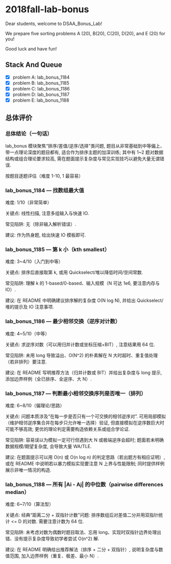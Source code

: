 # 2018fall-lab-bonus

Dear students, welcome to DSAA_Bonus_Lab!

We prepare five sorting problems A (20), B(20), C(20), D(20), and E (20) for you!

Good luck and have fun!

## Stack And Queue

+ [x] problem A: lab_bonus_1184
+ [x] problem B: lab_bonus_1185
+ [x] problem C: lab_bonus_1186
+ [x] problem D: lab_bonus_1187
+ [x] problem E: lab_bonus_1188

## 总体评价

### 总体结论（一句话）

lab_bonus 模块聚焦“排序/差值/逆序/选择”类问题, 题目从非常基础到中等偏上、带一点理论深度的题目都有, 适合作为排序主题的加深训练; 其中有 1~2 题对数据结构或组合理论要求较高, 需在题面提示复杂度与常见实现技巧以避免大量无谓错误.

按题目逐题评估（难度 1-10, 1 最容易）

### lab_bonus_1184 — 找数组最大值

难度: 1/10（非常简单）

关键点: 线性扫描, 注意多组输入与快速 IO.

常见陷阱: 无（除非输入解析错误）.

建议: 作为热身题, 给出快速 IO 模板即可.

### lab_bonus_1185 — 第 k 小（kth smallest）

难度: 3~4/10（入门到中等）

关键点: 排序后直接取第 k, 或用 Quickselect/堆以降低时间/空间常数.

常见陷阱: 理解 k 的 1-based/0-based、输入规模（N 可达 1e6, 要注意内存与 IO）.

建议: 在 README 中明确建议排序解的复杂度 O(N log N), 并给出 Quickselect/堆的提示及 IO 注意事项.

### lab_bonus_1186 — 最少相邻交换（逆序对计数）

难度: 4~5/10（中等）

关键点: 求逆序对数（可以用归并计数或坐标压缩+BIT）, 注意结果用 64 位.

常见陷阱: 未用 long 导致溢出、O(N^2) 的朴素解在 N 大时超时、重复值处理（若非排列）要注意.

建议: 在 README 写明推荐方法（归并计数或 BIT）并给出复杂度与 long 提示, 添加边界样例（全已排序、全逆序、大 N）.

### lab_bonus_1187 — 判断最小相邻交换序列是否唯一（排列）

难度: 6~8/10（偏理论/思路）

关键点: 问题本质涉及“在每一步是否只有一个可交换的相邻逆序对”. 可用局部模拟（维护相邻逆序集合并在每步只允许唯一选择）验证, 但直接模拟在逆序数巨大时可能不够高效; 更优的理论判定需要构造依赖关系或组合学论证.

常见陷阱: 容易误以为模拟一定可行但遇到大 N 或极端逆序会超时; 题面若未明确数据规模/期望复杂度, 会导致大量 WA/TLE.

建议: 在题面提示可以用 O(n) 或 O(n log n) 的判定思路（若出题方有相应证明）, 或在 README 中说明若以暴力模拟实现要注意 N 上界与性能限制; 同时提供样例展示非唯一情况的构造.

### lab_bonus_1188 — 所有 |Ai - Aj| 的中位数（pairwise differences median）

难度: 6~7/10（算法型）

关键点: 经典“距离二分 + 双指针计数”问题: 排序数组后对差值二分并用双指针统计 <= D 的对数. 需要注意计数为 64 位.

常见陷阱: 未考虑对数为偶数时题目取法、忘用 long、实现时双指针边界处理出错、没有提示复杂度导致初学者尝试 O(n^2) 解.

建议: 在 README 明确给出推荐解法（排序 + 二分 + 双指针）, 说明复杂度与数值范围, 加入边界样例（重复、极差、最小 N）.
